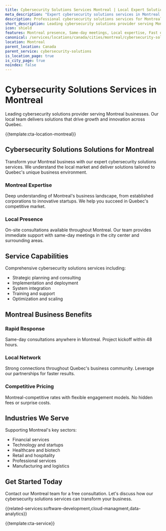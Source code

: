 ```yaml
---
title: Cybersecurity Solutions Services Montreal | Local Expert Solutions
meta_description: "Expert cybersecurity solutions services in Montreal. Local team, same-day consultations, proven results. Transform your business today."
description: Professional cybersecurity solutions services for Montreal businesses
short_description: Leading cybersecurity solutions provider serving Montreal and Quebec.
icon: shield
features: Montreal presence, Same-day meetings, Local expertise, Fast deployment, Competitive rates, Proven track record
canonical: /services/locations/canada/cities/montreal/cybersecurity-solutions-montreal.html
location: Montreal
parent_location: Canada
parent_service: cybersecurity-solutions
is_location_page: true
is_city_page: true
noindex: false
---
```


# Cybersecurity Solutions Services in Montreal

Leading cybersecurity solutions provider serving Montreal businesses. Our local team delivers solutions that drive growth and innovation across Quebec.

{{template:cta-location-montreal}}

## Cybersecurity Solutions Solutions for Montreal

Transform your Montreal business with our expert cybersecurity solutions services. We understand the local market and deliver solutions tailored to Quebec's unique business environment.

### Montreal Expertise

Deep understanding of Montreal's business landscape, from established corporations to innovative startups. We help you succeed in Quebec's competitive market.

### Local Presence

On-site consultations available throughout Montreal. Our team provides immediate support with same-day meetings in the city center and surrounding areas.

## Service Capabilities

Comprehensive cybersecurity solutions services including:
- Strategic planning and consulting
- Implementation and deployment
- System integration
- Training and support
- Optimization and scaling

## Montreal Business Benefits

### Rapid Response
Same-day consultations anywhere in Montreal. Project kickoff within 48 hours.

### Local Network
Strong connections throughout Quebec's business community. Leverage our partnerships for faster results.

### Competitive Pricing
Montreal-competitive rates with flexible engagement models. No hidden fees or surprise costs.

## Industries We Serve

Supporting Montreal's key sectors:
- Financial services
- Technology and startups
- Healthcare and biotech
- Retail and hospitality
- Professional services
- Manufacturing and logistics

## Get Started Today

Contact our Montreal team for a free consultation. Let's discuss how our cybersecurity solutions services can transform your business.

{{related-services:software-development,cloud-managment,data-analytics}}

{{template:cta-service}}
